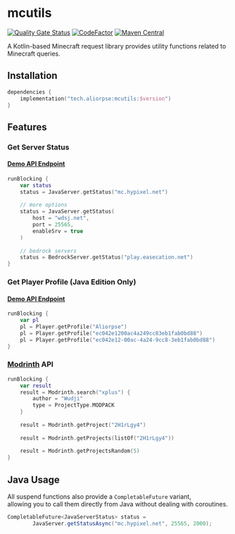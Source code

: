 # mcutils

[![Quality Gate Status](https://sonarcloud.io/api/project_badges/measure?project=Aliorpse_kotlin-mcutils&metric=alert_status)](https://sonarcloud.io/summary/new_code?id=Aliorpse_kotlin-mcutils)
[![CodeFactor](https://www.codefactor.io/repository/github/aliorpse/kotlin-mcutils/badge/main)](https://www.codefactor.io/repository/github/aliorpse/kotlin-mcutils/overview/main)
[![Maven Central](https://maven-badges.sml.io/sonatype-central/tech.aliorpse/mcutils/badge.svg)](https://central.sonatype.com/artifact/tech.aliorpse/mcutils)

A Kotlin-based Minecraft request library provides utility functions related to Minecraft queries.

## Installation

```kotlin
dependencies {
    implementation("tech.aliorpse:mcutils:$version")
}
```

## Features

### Get Server Status

#### [Demo API Endpoint](https://api.aliorpse.tech/minecraft/server/status/hypixel.net:25565?type=java)

```kotlin
runBlocking {
    var status
    status = JavaServer.getStatus("mc.hypixel.net")
    
    // more options
    status = JavaServer.getStatus(
        host = "wdsj.net",
        port = 25565,
        enableSrv = true
    )
    
    // bedrock servers
    status = BedrockServer.getStatus("play.easecation.net")
}
```

### Get Player Profile (Java Edition Only)

#### [Demo API Endpoint](https://api.aliorpse.tech/minecraft/player/profile/Aliorpse)

```kotlin
runBlocking {
    var pl
    pl = Player.getProfile("Aliorpse")
    pl = Player.getProfile("ec042e1200ac4a249cc83eb1fab0bd88")
    pl = Player.getProfile("ec042e12-00ac-4a24-9cc8-3eb1fab0bd88")
}
```

### [Modrinth](https://modrinth.com/) API

```kotlin
runBlocking {
    var result
    result = Modrinth.search("xplus") {
        author = "Wudji"
        type = ProjectType.MODPACK
    }
    
    result = Modrinth.getProject("2H1rLgy4")
    
    result = Modrinth.getProjects(listOf("2H1rLgy4"))
    
    result = Modrinth.getProjectsRandom(5)
}
```

## Java Usage

All suspend functions also provide a `CompletableFuture` variant,  
allowing you to call them directly from Java without dealing with coroutines.

```java
CompletableFuture<JavaServerStatus> status =
        JavaServer.getStatusAsync("mc.hypixel.net", 25565, 2000);
```
